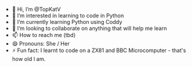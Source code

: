 - 👋 Hi, I’m @TopKatV
- 👀 I’m interested in learning to code in Python
- 🌱 I’m currently learning Python using Coddy
- 💞️ I’m looking to collaborate on anything that will help me learn
- 📫 How to reach me (tbd)
- 😄 Pronouns: She / Her
- ⚡ Fun fact: I learnt to code on a ZX81 and BBC Microcomputer - that's how old I am.

<!---
TopKatV/TopKatV is a ✨ special ✨ repository because its `README.md` (this file) appears on your GitHub profile.
You can click the Preview link to take a look at your changes.
--->
